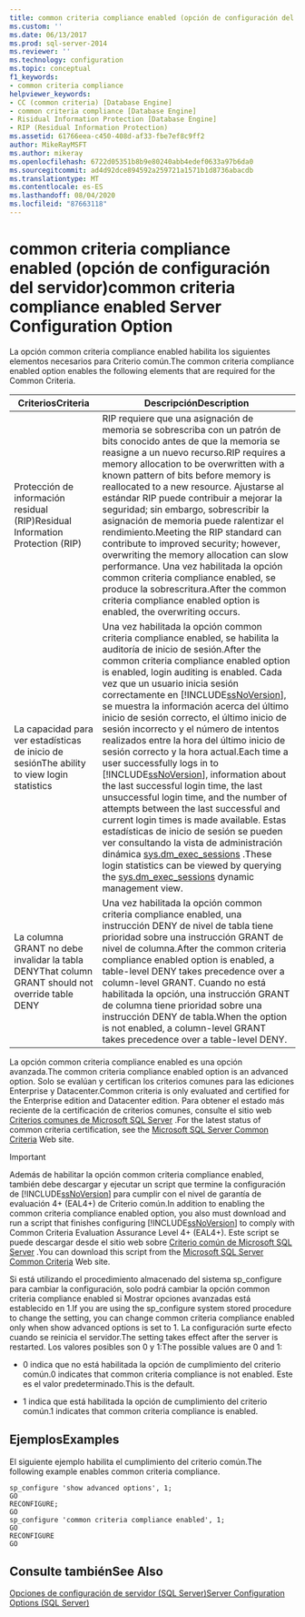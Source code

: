 ```yaml
---
title: common criteria compliance enabled (opción de configuración del servidor) | Microsoft Docs
ms.custom: ''
ms.date: 06/13/2017
ms.prod: sql-server-2014
ms.reviewer: ''
ms.technology: configuration
ms.topic: conceptual
f1_keywords:
- common criteria compliance
helpviewer_keywords:
- CC (common criteria) [Database Engine]
- common criteria compliance [Database Engine]
- Risidual Information Protection [Database Engine]
- RIP (Residual Information Protection)
ms.assetid: 61766eea-c450-408d-af33-fbe7ef8c9ff2
author: MikeRayMSFT
ms.author: mikeray
ms.openlocfilehash: 6722d05351b8b9e80240abb4edef0633a97b6da0
ms.sourcegitcommit: ad4d92dce894592a259721a1571b1d8736abacdb
ms.translationtype: MT
ms.contentlocale: es-ES
ms.lasthandoff: 08/04/2020
ms.locfileid: "87663118"
---
```

# <a name="common-criteria-compliance-enabled-server-configuration-option"></a><span data-ttu-id="4b548-102">common criteria compliance enabled (opción de configuración del servidor)</span><span class="sxs-lookup"><span data-stu-id="4b548-102">common criteria compliance enabled Server Configuration Option</span></span>
  <span data-ttu-id="4b548-103">La opción common criteria compliance enabled habilita los siguientes elementos necesarios para Criterio común.</span><span class="sxs-lookup"><span data-stu-id="4b548-103">The common criteria compliance enabled option enables the following elements that are required for the Common Criteria.</span></span>  
  
|<span data-ttu-id="4b548-104">Criterios</span><span class="sxs-lookup"><span data-stu-id="4b548-104">Criteria</span></span>|<span data-ttu-id="4b548-105">Descripción</span><span class="sxs-lookup"><span data-stu-id="4b548-105">Description</span></span>|  
|--------------|-----------------|  
|<span data-ttu-id="4b548-106">Protección de información residual (RIP)</span><span class="sxs-lookup"><span data-stu-id="4b548-106">Residual Information Protection (RIP)</span></span>|<span data-ttu-id="4b548-107">RIP requiere que una asignación de memoria se sobrescriba con un patrón de bits conocido antes de que la memoria se reasigne a un nuevo recurso.</span><span class="sxs-lookup"><span data-stu-id="4b548-107">RIP requires a memory allocation to be overwritten with a known pattern of bits before memory is reallocated to a new resource.</span></span> <span data-ttu-id="4b548-108">Ajustarse al estándar RIP puede contribuir a mejorar la seguridad; sin embargo, sobrescribir la asignación de memoria puede ralentizar el rendimiento.</span><span class="sxs-lookup"><span data-stu-id="4b548-108">Meeting the RIP standard can contribute to improved security; however, overwriting the memory allocation can slow performance.</span></span> <span data-ttu-id="4b548-109">Una vez habilitada la opción common criteria compliance enabled, se produce la sobrescritura.</span><span class="sxs-lookup"><span data-stu-id="4b548-109">After the common criteria compliance enabled option is enabled, the overwriting occurs.</span></span>|  
|<span data-ttu-id="4b548-110">La capacidad para ver estadísticas de inicio de sesión</span><span class="sxs-lookup"><span data-stu-id="4b548-110">The ability to view login statistics</span></span>|<span data-ttu-id="4b548-111">Una vez habilitada la opción common criteria compliance enabled, se habilita la auditoría de inicio de sesión.</span><span class="sxs-lookup"><span data-stu-id="4b548-111">After the common criteria compliance enabled option is enabled, login auditing is enabled.</span></span> <span data-ttu-id="4b548-112">Cada vez que un usuario inicia sesión correctamente en [!INCLUDE[ssNoVersion](../../includes/ssnoversion-md.md)], se muestra la información acerca del último inicio de sesión correcto, el último inicio de sesión incorrecto y el número de intentos realizados entre la hora del último inicio de sesión correcto y la hora actual.</span><span class="sxs-lookup"><span data-stu-id="4b548-112">Each time a user successfully logs in to [!INCLUDE[ssNoVersion](../../includes/ssnoversion-md.md)], information about the last successful login time, the last unsuccessful login time, and the number of attempts between the last successful and current login times is made available.</span></span> <span data-ttu-id="4b548-113">Estas estadísticas de inicio de sesión se pueden ver consultando la vista de administración dinámica [sys.dm_exec_sessions](/sql/relational-databases/system-dynamic-management-views/sys-dm-exec-sessions-transact-sql) .</span><span class="sxs-lookup"><span data-stu-id="4b548-113">These login statistics can be viewed by querying the [sys.dm_exec_sessions](/sql/relational-databases/system-dynamic-management-views/sys-dm-exec-sessions-transact-sql) dynamic management view.</span></span>|  
|<span data-ttu-id="4b548-114">La columna GRANT no debe invalidar la tabla DENY</span><span class="sxs-lookup"><span data-stu-id="4b548-114">That column GRANT should not override table DENY</span></span>|<span data-ttu-id="4b548-115">Una vez habilitada la opción common criteria compliance enabled, una instrucción DENY de nivel de tabla tiene prioridad sobre una instrucción GRANT de nivel de columna.</span><span class="sxs-lookup"><span data-stu-id="4b548-115">After the common criteria compliance enabled option is enabled, a table-level DENY takes precedence over a column-level GRANT.</span></span> <span data-ttu-id="4b548-116">Cuando no está habilitada la opción, una instrucción GRANT de columna tiene prioridad sobre una instrucción DENY de tabla.</span><span class="sxs-lookup"><span data-stu-id="4b548-116">When the option is not enabled, a column-level GRANT takes precedence over a table-level DENY.</span></span>|  
  
 <span data-ttu-id="4b548-117">La opción common criteria compliance enabled es una opción avanzada.</span><span class="sxs-lookup"><span data-stu-id="4b548-117">The common criteria compliance enabled option is an advanced option.</span></span> <span data-ttu-id="4b548-118">Solo se evalúan y certifican los criterios comunes para las ediciones Enterprise y Datacenter.</span><span class="sxs-lookup"><span data-stu-id="4b548-118">Common criteria is only evaluated and certified for the Enterprise edition and Datacenter edition.</span></span> <span data-ttu-id="4b548-119">Para obtener el estado más reciente de la certificación de criterios comunes, consulte el sitio web [Criterios comunes de Microsoft SQL Server](https://go.microsoft.com/fwlink/?LinkId=616319) .</span><span class="sxs-lookup"><span data-stu-id="4b548-119">For the latest status of common criteria certification, see the [Microsoft SQL Server Common Criteria](https://go.microsoft.com/fwlink/?LinkId=616319) Web site.</span></span>  
  
> [!IMPORTANT]  
>  <span data-ttu-id="4b548-120">Además de habilitar la opción common criteria compliance enabled, también debe descargar y ejecutar un script que termine la configuración de [!INCLUDE[ssNoVersion](../../includes/ssnoversion-md.md)] para cumplir con el nivel de garantía de evaluación 4+ (EAL4+) de Criterio común.</span><span class="sxs-lookup"><span data-stu-id="4b548-120">In addition to enabling the common criteria compliance enabled option, you also must download and run a script that finishes configuring [!INCLUDE[ssNoVersion](../../includes/ssnoversion-md.md)] to comply with Common Criteria Evaluation Assurance Level 4+ (EAL4+).</span></span> <span data-ttu-id="4b548-121">Este script se puede descargar desde el sitio web sobre [Criterio común de Microsoft SQL Server](https://go.microsoft.com/fwlink/?LinkId=616319) .</span><span class="sxs-lookup"><span data-stu-id="4b548-121">You can download this script from the [Microsoft SQL Server Common Criteria](https://go.microsoft.com/fwlink/?LinkId=616319) Web site.</span></span>  
  
 <span data-ttu-id="4b548-122">Si está utilizando el procedimiento almacenado del sistema sp_configure para cambiar la configuración, solo podrá cambiar la opción common criteria compliance enabled si Mostrar opciones avanzadas está establecido en 1.</span><span class="sxs-lookup"><span data-stu-id="4b548-122">If you are using the sp_configure system stored procedure to change the setting, you can change common criteria compliance enabled only when show advanced options is set to 1.</span></span> <span data-ttu-id="4b548-123">La configuración surte efecto cuando se reinicia el servidor.</span><span class="sxs-lookup"><span data-stu-id="4b548-123">The setting takes effect after the server is restarted.</span></span> <span data-ttu-id="4b548-124">Los valores posibles son 0 y 1:</span><span class="sxs-lookup"><span data-stu-id="4b548-124">The possible values are 0 and 1:</span></span>  
  
-   <span data-ttu-id="4b548-125">0 indica que no está habilitada la opción de cumplimiento del criterio común.</span><span class="sxs-lookup"><span data-stu-id="4b548-125">0 indicates that common criteria compliance is not enabled.</span></span> <span data-ttu-id="4b548-126">Este es el valor predeterminado.</span><span class="sxs-lookup"><span data-stu-id="4b548-126">This is the default.</span></span>  
  
-   <span data-ttu-id="4b548-127">1 indica que está habilitada la opción de cumplimiento del criterio común.</span><span class="sxs-lookup"><span data-stu-id="4b548-127">1 indicates that common criteria compliance is enabled.</span></span>  
  
## <a name="examples"></a><span data-ttu-id="4b548-128">Ejemplos</span><span class="sxs-lookup"><span data-stu-id="4b548-128">Examples</span></span>  
 <span data-ttu-id="4b548-129">El siguiente ejemplo habilita el cumplimiento del criterio común.</span><span class="sxs-lookup"><span data-stu-id="4b548-129">The following example enables common criteria compliance.</span></span>  
  
```  
sp_configure 'show advanced options', 1;  
GO  
RECONFIGURE;  
GO  
sp_configure 'common criteria compliance enabled', 1;  
GO  
RECONFIGURE  
GO  
```  
  
## <a name="see-also"></a><span data-ttu-id="4b548-130">Consulte también</span><span class="sxs-lookup"><span data-stu-id="4b548-130">See Also</span></span>  
 [<span data-ttu-id="4b548-131">Opciones de configuración de servidor &#40;SQL Server&#41;</span><span class="sxs-lookup"><span data-stu-id="4b548-131">Server Configuration Options &#40;SQL Server&#41;</span></span>](server-configuration-options-sql-server.md)  
  
  
